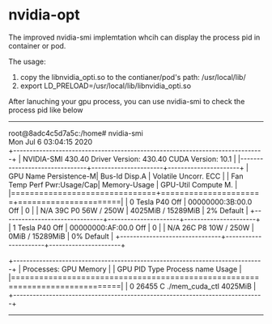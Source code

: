 # nvidia-opt
The improved nvidia-smi implemtation whcih can display the process pid in container or pod.

The usage:
1. copy the libnvidia_opti.so to the contianer/pod's  path:  /usr/local/lib/ 
2. export LD_PRELOAD=/usr/local/lib/libnvidia_opti.so 

After lanuching your gpu process, you can use nvidia-smi to check the process pid like below

------------------------------------------------------------------------------------------------

root@8adc4c5d7a5c:/home# nvidia-smi                                             
Mon Jul  6 03:04:15 2020                                                        
+-----------------------------------------------------------------------------+ 
| NVIDIA-SMI 430.40       Driver Version: 430.40       CUDA Version: 10.1     | 
|-------------------------------+----------------------+----------------------+ 
| GPU  Name        Persistence-M| Bus-Id        Disp.A | Volatile Uncorr. ECC | 
| Fan  Temp  Perf  Pwr:Usage/Cap|         Memory-Usage | GPU-Util  Compute M. | 
|===============================+======================+======================| 
|   0  Tesla P40           Off  | 00000000:3B:00.0 Off |                    0 | 
| N/A   39C    P0    56W / 250W |   4025MiB / 15289MiB |      2%      Default | 
+-------------------------------+----------------------+----------------------+ 
|   1  Tesla P40           Off  | 00000000:AF:00.0 Off |                    0 | 
| N/A   26C    P8    10W / 250W |      0MiB / 15289MiB |      0%      Default | 
+-------------------------------+----------------------+----------------------+ 
                                                                                
+-----------------------------------------------------------------------------+ 
| Processes:                                                       GPU Memory | 
|  GPU       PID   Type   Process name                             Usage      | 
|=============================================================================| 
|    0     26455      C   ./mem_cuda_ctl                              4025MiB | 
+-----------------------------------------------------------------------------+ 

-------------------------------------------------------------------------------------------------

